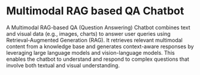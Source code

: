 # Multimodal RAG based QA Chatbot
A Multimodal RAG-based QA (Question Answering) Chatbot combines text and visual data (e.g., images, charts) to answer user queries using Retrieval-Augmented Generation (RAG). It retrieves relevant multimodal content from a knowledge base and generates context-aware responses by leveraging large language models and vision-language models. This enables the chatbot to understand and respond to complex questions that involve both textual and visual understanding.
